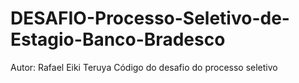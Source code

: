 # DESAFIO-Processo-Seletivo-de-Estagio-Banco-Bradesco
Autor: Rafael Eiki Teruya
Código do desafio do processo seletivo
